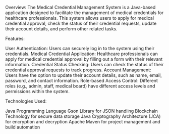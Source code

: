 Overview:
The Medical Credential Management System is a Java-based application designed to facilitate the management of medical credentials for healthcare professionals. This system allows users to apply for medical credential approval, check the status of their credential requests, update their account details, and perform other related tasks.

Features:

User Authentication: Users can securely log in to the system using their credentials.
Medical Credential Application: Healthcare professionals can apply for medical credential approval by filling out a form with their relevant information.
Credential Status Checking: Users can check the status of their credential approval requests to track progress.
Account Management: Users have the option to update their account details, such as name, email, password, and contact information.
Role-based Access Control: Different roles (e.g., admin, staff, medical board) have different access levels and permissions within the system.

Technologies Used:

Java Programming Language
Gson Library for JSON handling
Blockchain Technology for secure data storage
Java Cryptography Architecture (JCA) for encryption and decryption
Apache Maven for project management and build automation
